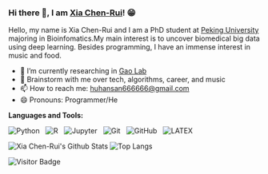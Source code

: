 ### Hi there 👋, I am [Xia Chen-Rui](https://rusty-sj.github.io/)! 😁
<!--
**xiachenrui/xiachenrui** is a ✨ _special_ ✨ repository because its `README.md` (this file) appears on your GitHub profile.
Here are some ideas to get you started:

- 🔭 I’m currently working on ...
- 🌱 I’m currently learning ...
- 👯 I’m looking to collaborate on ...
- 🤔 I’m looking for help with ...
- 💬 Ask me about ...
- 📫 How to reach me: ...
- 😄 Pronouns: ...
- ⚡ Fun fact: ...
- 🤔 I’m looking for help with Statistics
- 👯 I’m looking to collaborate on ...
-->

Hello, my name is Xia Chen-Rui and I am a PhD student at [Peking University](https://english.pku.edu.cn/) majoring in Bioinfomatics.My main interest is to uncover biomedical big data using deep learning. Besides programming, I have an immense interest in music and food.

- 🔭 I’m currently researching in [Gao Lab](http://www.gao-lab.org/)
- 💬 Brainstorm with me over tech, algorithms, career, and music 
- 📫 How to reach me: huhansan666666@gmail.com
- 😄 Pronouns: Programmer/He


**Languages and Tools:** 

![Python](https://img.shields.io/badge/-Python-black?logo=Python&style=social)&nbsp;&nbsp;
![R](https://img.shields.io/badge/-R-black?logo=r&style=social)&nbsp;&nbsp;
![Jupyter](https://img.shields.io/badge/-Jupyter-black?logo=jupyter&style=social)&nbsp;&nbsp;
![Git](https://img.shields.io/badge/-Git-black?logo=git&style=social)&nbsp;&nbsp;
![GitHub](https://img.shields.io/badge/-GitHub-black?logo=github&style=social)&nbsp;&nbsp;
![LATEX](https://img.shields.io/badge/-LATEX-black?logo=latex&style=social)&nbsp;&nbsp;

![Xia Chen-Rui's Github Stats](https://github-readme-stats.vercel.app/api?username=xiachenrui&count_private=true&show_icons=true&include_all_commits=true)
![Top Langs](https://github-readme-stats.vercel.app/api/top-langs/?username=xiachenrui&hide=TeX&layout=compact)

![Visitor Badge](https://visitor-badge.laobi.icu/badge?page_id=xiachenrui.xiachenrui)

